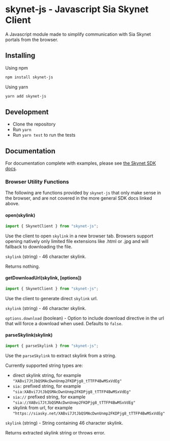 # skynet-js - Javascript Sia Skynet Client

A Javascript module made to simplify communication with Sia Skynet portals from the browser.

## Installing

Using npm

```sh
npm install skynet-js
```

Using yarn

```sh
yarn add skynet-js
```

## Development

- Clone the repository
- Run `yarn`
- Run `yarn test` to run the tests

## Documentation

For documentation complete with examples, please see [the Skynet SDK docs](https://nebulouslabs.github.io/skynet-docs/?javascript--browser#introduction).

### Browser Utility Functions

The following are functions provided by `skynet-js` that only make sense in the browser, and are not covered in the more general SDK docs linked above.

#### open(skylink)

```javascript
import { SkynetClient } from "skynet-js";
```

Use the client to open `skylink` in a new browser tab. Browsers support opening natively only limited file extensions like .html or .jpg and will fallback to downloading the file.

`skylink` (string) - 46 character skylink.

Returns nothing.

#### getDownloadUrl(skylink, [options])

```javascript
import { SkynetClient } from "skynet-js";
```

Use the client to generate direct `skylink` url.

`skylink` (string) - 46 character skylink.

`options.download` (boolean) - Option to include download directive in the url that will force a download when used. Defaults to `false`.

#### parseSkylink(skylink)

```javascript
import { parseSkylink } from "skynet-js";
```

Use the `parseSkylink` to extract skylink from a string.

Currently supported string types are:

- direct skylink string, for example `"XABvi7JtJbQSMAcDwnUnmp2FKDPjg8_tTTFP4BwMSxVdEg"`
- `sia:` prefixed string, for example `"sia:XABvi7JtJbQSMAcDwnUnmp2FKDPjg8_tTTFP4BwMSxVdEg"`
- `sia://` prefixed string, for example `"sia://XABvi7JtJbQSMAcDwnUnmp2FKDPjg8_tTTFP4BwMSxVdEg"`
- skylink from url, for example `"https://siasky.net/XABvi7JtJbQSMAcDwnUnmp2FKDPjg8_tTTFP4BwMSxVdEg"`

`skylink` (string) - String containing 46 character skylink.

Returns extracted skylink string or throws error.
